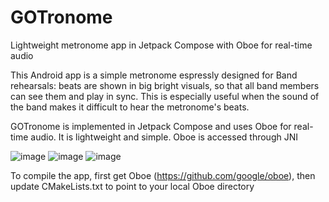 # GOTronome
Lightweight metronome app in Jetpack Compose with Oboe for real-time audio


This Android app is a simple metronome espressly designed for Band rehearsals: beats are shown in big bright visuals, so that all band members can see them and play in sync. This is especially useful when the sound of the band makes it difficult to hear the metronome's beats.

GOTronome is implemented in Jetpack Compose and uses Oboe for real-time audio. It is lightweight and simple.
Oboe is accessed through JNI

![image](https://github.com/user-attachments/assets/4a3270e4-ee43-4fcf-87d3-035e6cb420a2) ![image](https://github.com/user-attachments/assets/7a8e5bc4-634d-4de8-a6e8-a3517dea2c7e) ![image](https://github.com/user-attachments/assets/43e677e4-7c3b-4765-b554-6c5ecb04c4a5)


To compile the app, first get Oboe (https://github.com/google/oboe), then update CMakeLists.txt to point to your local Oboe directory

